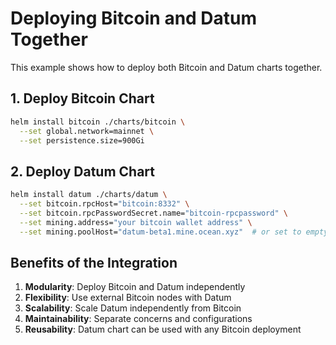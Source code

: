 # Deploying Bitcoin and Datum Together

This example shows how to deploy both Bitcoin and Datum charts together.

## 1. Deploy Bitcoin Chart

```bash
helm install bitcoin ./charts/bitcoin \
  --set global.network=mainnet \
  --set persistence.size=900Gi
```

## 2. Deploy Datum Chart

```bash
helm install datum ./charts/datum \
  --set bitcoin.rpcHost="bitcoin:8332" \
  --set bitcoin.rpcPasswordSecret.name="bitcoin-rpcpassword" \
  --set mining.address="your bitcoin wallet address" \
  --set mining.poolHost="datum-beta1.mine.ocean.xyz"  # or set to empty "" for solo-mining
```

## Benefits of the Integration

1. **Modularity**: Deploy Bitcoin and Datum independently
2. **Flexibility**: Use external Bitcoin nodes with Datum
3. **Scalability**: Scale Datum independently from Bitcoin
4. **Maintainability**: Separate concerns and configurations
5. **Reusability**: Datum chart can be used with any Bitcoin deployment
